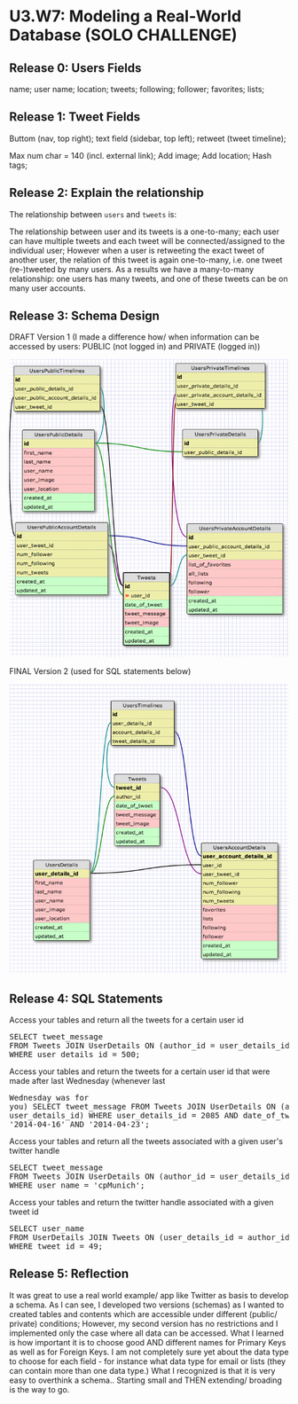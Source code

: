 # U3.W7: Modeling a Real-World Database (SOLO CHALLENGE)

## Release 0: Users Fields
<!-- Identify the fields Twitter collects data for -->
name;
user name;
location;
tweets; 
following;
follower;
favorites;
lists;



## Release 1: Tweet Fields
<!-- Identify the fields Twitter uses to represent/display a tweet. What are you required or allowed to enter? -->
Buttom (nav, top right);
text field (sidebar, top left);
retweet (tweet timeline);

Max num char = 140 (incl. external link);
Add image;
Add location;
Hash tags;

## Release 2: Explain the relationship
The relationship between `users` and `tweets` is: 
<!-- because... -->
The relationship between user and its tweets is a one-to-many; each user can have multiple tweets and each tweet will be connected/assigned to the individual user; However when a user is retweeting the exact tweet  of another user, the relation of this tweet is again one-to-many, i.e. one tweet (re-)tweeted by many users. As a results we have a many-to-many relationship: one users has many tweets, and one of these tweets can be on many user accounts.

## Release 3: Schema Design
<!-- Include your image (inline) of your schema -->
DRAFT Version 1
(I made a difference how/ when information can be accessed by users: PUBLIC (not logged in) and PRIVATE (logged in))

![twitter_schema](https://github.com/ckammerl/phase_0_unit_3/blob/master/week_7/imgs/v1_twitter_schema.jpg?raw=true)



FINAL Version 2 (used for SQL statements below)

![final](https://github.com/ckammerl/phase_0_unit_3/blob/master/week_7/imgs/final_twitter_schema.jpg?raw=true)

## Release 4: SQL Statements
<!-- Include your SQL Statements. How can you make markdown files show blocks of code? -->


Access your tables and return all the tweets for a certain user id
<pre>SELECT tweet_message
FROM Tweets JOIN UserDetails ON (author_id = user_details_id)
WHERE user_details_id = 500;</pre>


Access your tables and return the tweets for a certain user id that were made after last Wednesday (whenever last <pre>Wednesday was for you)
SELECT tweet_message
FROM Tweets JOIN UserDetails ON (author_id = user_details_id)
WHERE user_details_id = 2085 AND date_of_tweet BETWEEN '2014-04-16' AND '2014-04-23';</pre>

Access your tables and return all the tweets associated with a given user's twitter handle
<pre>SELECT tweet_message
FROM Tweets JOIN UserDetails ON (author_id = user_details_id)
WHERE user_name = 'cpMunich';</pre>

Access your tables and return the twitter handle associated with a given tweet id
<pre>SELECT user_name
FROM UserDetails JOIN Tweets ON (user_details_id = author_id)
WHERE tweet_id = 49;</pre>


## Release 5: Reflection
<!-- Be sure to add your reflection here!!! -->

It was great to use a real world example/ app like Twitter as basis to develop a schema. As I can see, I developed two versions (schemas) as I wanted to created tables and contents which are accessible under different (public/ private) conditions; However, my second version has no restrictions and I implemented only the case where all data can be accessed. What I learned is how important it is to choose good AND different names for Primary Keys as well as for Foreign Keys. I am not completely sure yet about the data type to choose for each field - for instance what data type for email or lists (they can contain more than one data type.) What I recognized is that it is very easy to overthink a schema.. Starting small and THEN extending/ broading is the way to go.

